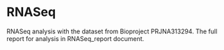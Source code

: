 # RNASeq
RNASeq analysis with the dataset from Bioproject PRJNA313294.
The full report for analysis in RNASeq_report document.
